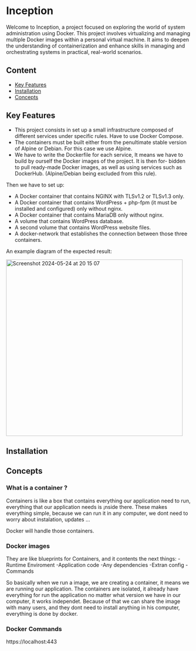 
# Inception 

Welcome to Inception, a project focused on exploring the world of system administration using Docker. This project involves virtualizing and managing multiple Docker images within a personal virtual machine. It aims to deepen the understanding of containerization and enhance skills in managing and orchestrating systems in practical, real-world scenarios.


## Content

- [Key Features](#keyfeatures)
- [Installation](#installation)
- [Concepts](#keyconcepts)
## Key Features

- This project consists in set up a small infrastructure composed of different services under specific rules. Have to use Docker Compose.
- The containers must be built either from the penultimate stable version of Alpine or Debian. For this case we use Alpine.
- We have to write the Dockerfile for each service, It means we have to build by ourself the Docker images of the project. It is then for- bidden to pull ready-made Docker images, as well as using services such as DockerHub. (Alpine/Debian being excluded from this rule).

Then we have to set up: 

- A Docker container that contains NGINX with TLSv1.2 or TLSv1.3 only.
- A Docker container that contains WordPress + php-fpm (it must be installed and configured) only without nginx.
- A Docker container that contains MariaDB only without nginx.
- A volume that contains WordPress database.
- A second volume that contains WordPress website files.
- A docker-network that establishes the connection between those three containers.

An example diagram of the expected result:




<img width="481" alt="Screenshot 2024-05-24 at 20 15 07" src="https://github.com/jestebanpelaez18/42Course-Inception/assets/101594895/9acb28f0-f0ab-4a02-ac9a-6c8b6fb687eb">



## Installation
## Concepts

### What is a container ?
Containers is like a box that contains everything our application need to run, everything that our application needs
is ¡nside there. These makes everything simple, because we can run it in any computer, we dont need to worry about instalation, updates ... 

Docker will handle those containers.

### Docker images 

They are like blueprints for Containers, and it contents the next things:
-Runtime Enviroment
-Application code
-Any dependencies
-Extran config
-Commands

So basically when we run a image, we are creating a container, it means we are running our application. The containers are isolated, it already have everything for run the application no matter what version we have in our computer, it works independet. Because of that we can share the image with many users, and they dont need to install anything in his computer, everything is done by docker.

### Docker Commands

https://localhost:443
